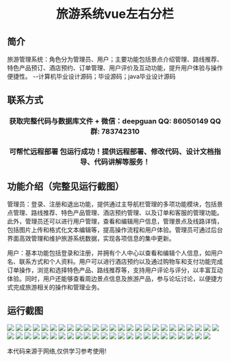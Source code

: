 <p><h1 align="center">旅游系统vue左右分栏</h1></p>

## 简介
旅游管理系统：角色分为管理员、用户；主要功能包括景点介绍管理、路线推荐、特色产品预订、酒店预约、订单管理、用户评价及互动功能，提升用户体验与操作便捷性。    --计算机毕业设计源码；毕设源码；java毕业设计源码


## 联系方式
<p><h3 align="center">获取完整代码与数据库文件 + 微信：deepguan QQ: 86050149 QQ群: 783742310</h3></p>
<p><h3 align="center">可帮忙远程部署 包运行成功！提供远程部署、修改代码、设计文档指导、代码讲解等服务！</h3></p>

## 功能介绍（完整见运行截图）
管理员：登录、注册和退出功能，提供通过主导航栏管理的多项功能模块，包括景点管理、路线推荐、特色产品管理、酒店预约管理、以及订单和客服的管理功能。此外，管理员还可以进行用户管理，查看和编辑用户信息，管理景点及线路详情，包括图片上传和格式化文本编辑等，提高操作流程和用户体验。管理员可通过后台界面高效管理和维护旅游系统数据，实现各项信息的集中更新。

用户：基本功能包括登录和注册，并拥有个人中心以查看和编辑个人信息，如用户名、联系方式和个人资料。用户可以进行酒店预约以及通过购物车和支付功能完成订单操作，浏览和选择特色产品、路线推荐等，支持用户评论与评分，以丰富互动体验。同时，用户还能够查看周边景点信息及旅游产品，参与论坛讨论，以便捷方式完成旅游相关的操作和管理业务。


## 运行截图
![](https://bs-1329754181.cos.ap-shanghai.myqcloud.com/ssm/TravelSystem/img/001.jpg)
![](https://bs-1329754181.cos.ap-shanghai.myqcloud.com/ssm/TravelSystem/img/002.jpg)
![](https://bs-1329754181.cos.ap-shanghai.myqcloud.com/ssm/TravelSystem/img/003.jpg)
![](https://bs-1329754181.cos.ap-shanghai.myqcloud.com/ssm/TravelSystem/img/004.jpg)
![](https://bs-1329754181.cos.ap-shanghai.myqcloud.com/ssm/TravelSystem/img/005.jpg)
![](https://bs-1329754181.cos.ap-shanghai.myqcloud.com/ssm/TravelSystem/img/006.jpg)
![](https://bs-1329754181.cos.ap-shanghai.myqcloud.com/ssm/TravelSystem/img/007.jpg)
![](https://bs-1329754181.cos.ap-shanghai.myqcloud.com/ssm/TravelSystem/img/008.jpg)
![](https://bs-1329754181.cos.ap-shanghai.myqcloud.com/ssm/TravelSystem/img/009.jpg)
![](https://bs-1329754181.cos.ap-shanghai.myqcloud.com/ssm/TravelSystem/img/010.jpg)
![](https://bs-1329754181.cos.ap-shanghai.myqcloud.com/ssm/TravelSystem/img/011.jpg)
![](https://bs-1329754181.cos.ap-shanghai.myqcloud.com/ssm/TravelSystem/img/012.jpg)
![](https://bs-1329754181.cos.ap-shanghai.myqcloud.com/ssm/TravelSystem/img/013.jpg)
![](https://bs-1329754181.cos.ap-shanghai.myqcloud.com/ssm/TravelSystem/img/014.jpg)
![](https://bs-1329754181.cos.ap-shanghai.myqcloud.com/ssm/TravelSystem/img/015.jpg)
![](https://bs-1329754181.cos.ap-shanghai.myqcloud.com/ssm/TravelSystem/img/016.jpg)
![](https://bs-1329754181.cos.ap-shanghai.myqcloud.com/ssm/TravelSystem/img/017.jpg)
![](https://bs-1329754181.cos.ap-shanghai.myqcloud.com/ssm/TravelSystem/img/018.jpg)
![](https://bs-1329754181.cos.ap-shanghai.myqcloud.com/ssm/TravelSystem/img/019.jpg)
![](https://bs-1329754181.cos.ap-shanghai.myqcloud.com/ssm/TravelSystem/img/020.jpg)
![](https://bs-1329754181.cos.ap-shanghai.myqcloud.com/ssm/TravelSystem/img/021.jpg)
![](https://bs-1329754181.cos.ap-shanghai.myqcloud.com/ssm/TravelSystem/img/022.jpg)
![](https://bs-1329754181.cos.ap-shanghai.myqcloud.com/ssm/TravelSystem/img/023.jpg)
![](https://bs-1329754181.cos.ap-shanghai.myqcloud.com/ssm/TravelSystem/img/024.jpg)
![](https://bs-1329754181.cos.ap-shanghai.myqcloud.com/ssm/TravelSystem/img/025.jpg)
![](https://bs-1329754181.cos.ap-shanghai.myqcloud.com/ssm/TravelSystem/img/026.jpg)
![](https://bs-1329754181.cos.ap-shanghai.myqcloud.com/ssm/TravelSystem/img/027.jpg)
![](https://bs-1329754181.cos.ap-shanghai.myqcloud.com/ssm/TravelSystem/img/028.jpg)
![](https://bs-1329754181.cos.ap-shanghai.myqcloud.com/ssm/TravelSystem/img/029.jpg)
![](https://bs-1329754181.cos.ap-shanghai.myqcloud.com/ssm/TravelSystem/img/030.jpg)
![](https://bs-1329754181.cos.ap-shanghai.myqcloud.com/ssm/TravelSystem/img/031.jpg)
![](https://bs-1329754181.cos.ap-shanghai.myqcloud.com/ssm/TravelSystem/img/032.jpg)
![](https://bs-1329754181.cos.ap-shanghai.myqcloud.com/ssm/TravelSystem/img/033.jpg)
![](https://bs-1329754181.cos.ap-shanghai.myqcloud.com/ssm/TravelSystem/img/034.jpg)
![](https://bs-1329754181.cos.ap-shanghai.myqcloud.com/ssm/TravelSystem/img/035.jpg)
![](https://bs-1329754181.cos.ap-shanghai.myqcloud.com/ssm/TravelSystem/img/036.jpg)
![](https://bs-1329754181.cos.ap-shanghai.myqcloud.com/ssm/TravelSystem/img/037.jpg)
![](https://bs-1329754181.cos.ap-shanghai.myqcloud.com/ssm/TravelSystem/img/038.jpg)
![](https://bs-1329754181.cos.ap-shanghai.myqcloud.com/ssm/TravelSystem/img/039.jpg)
![](https://bs-1329754181.cos.ap-shanghai.myqcloud.com/ssm/TravelSystem/img/040.jpg)
![](https://bs-1329754181.cos.ap-shanghai.myqcloud.com/ssm/TravelSystem/img/041.jpg)
![](https://bs-1329754181.cos.ap-shanghai.myqcloud.com/ssm/TravelSystem/img/042.jpg)
![](https://bs-1329754181.cos.ap-shanghai.myqcloud.com/ssm/TravelSystem/img/043.jpg)
![](https://bs-1329754181.cos.ap-shanghai.myqcloud.com/ssm/TravelSystem/img/044.jpg)
![](https://bs-1329754181.cos.ap-shanghai.myqcloud.com/ssm/TravelSystem/img/045.jpg)
![](https://bs-1329754181.cos.ap-shanghai.myqcloud.com/ssm/TravelSystem/img/046.jpg)
![](https://bs-1329754181.cos.ap-shanghai.myqcloud.com/ssm/TravelSystem/img/047.jpg)
![](https://bs-1329754181.cos.ap-shanghai.myqcloud.com/ssm/TravelSystem/img/048.jpg)
![](https://bs-1329754181.cos.ap-shanghai.myqcloud.com/ssm/TravelSystem/img/049.jpg)

<p>本代码来源于网络,仅供学习参考使用!</p>
